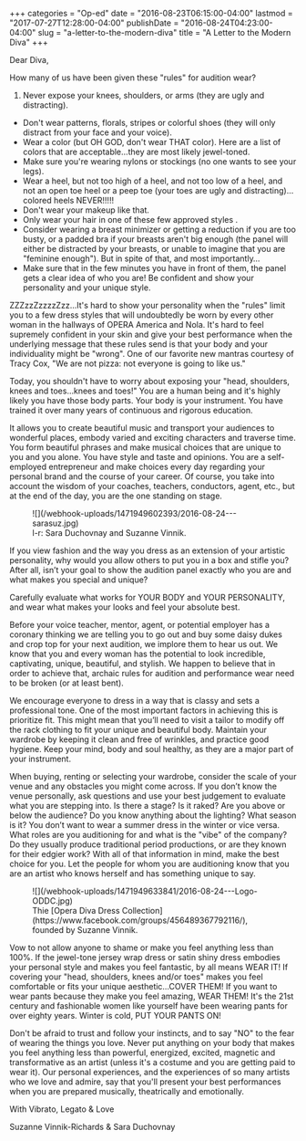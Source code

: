 +++
categories = "Op-ed"
date = "2016-08-23T06:15:00-04:00"
lastmod = "2017-07-27T12:28:00-04:00"
publishDate = "2016-08-24T04:23:00-04:00"
slug = "a-letter-to-the-modern-diva"
title = "A Letter to the Modern Diva"
+++

Dear Diva,

How many of us have been given these "rules" for audition wear?

1. Never expose your knees, shoulders, or arms (they are ugly and distracting).
- Don't wear patterns, florals, stripes or colorful shoes (they will only distract from your face and your voice).
- Wear a color (but OH GOD, don't wear THAT color). Here are a list of colors that are acceptable…they are most likely jewel-toned.
- Make sure you're wearing nylons or stockings (no one wants to see your legs).
- Wear a heel, but not too high of a heel, and not too low of a heel, and not an open toe heel or a peep toe (your toes are ugly and distracting)…colored heels NEVER!!!!!
- Don't wear your makeup like that.
- Only wear your hair in one of these few approved styles .
- Consider wearing a breast minimizer or getting a reduction if you are too busty, or a padded bra if your breasts aren't big enough (the panel will either be distracted by your breasts, or unable to imagine that you are "feminine enough"). But in spite of that, and most importantly…
- Make sure that in the few minutes you have in front of them, the panel gets a clear idea of who you are! Be confident and show your personality and your unique style.

ZZZzzZzzzzZzz...It's hard to show your personality when the "rules" limit you to a few dress styles that will undoubtedly be worn by every other woman in the hallways of OPERA America and Nola. It's hard to feel supremely confident in your skin and give your best performance when the underlying message that these rules send is that your body and your individuality might be "wrong". One of our favorite new mantras courtesy of Tracy Cox, "We are not pizza: not everyone is going to like us."

Today, you shouldn't have to worry about exposing your "head, shoulders, knees and toes…knees and toes!" You are a human being and it's highly likely you have those body parts. Your body is your instrument. You have trained it over many years of continuous and rigorous education. 

It allows you to create beautiful music and transport your audiences to wonderful places, embody varied and exciting characters and traverse time. You form beautiful phrases and make musical choices that are unique to you and you alone. You have style and taste and opinions. You are a self-employed entrepreneur and make choices every day regarding your personal brand and the course of your career. Of course, you take into account the wisdom of your coaches, teachers, conductors, agent, etc., but at the end of the day, you are the one standing on stage.

<figure data-type="image">
![](/webhook-uploads/1471949602393/2016-08-24---sarasuz.jpg)<figcaption>l-r: Sara Duchovnay and Suzanne Vinnik.</figcaption>
</figure>

If you view fashion and the way you dress as an extension of your artistic personality, why would you allow others to put you in a box and stifle you? After all, isn’t your goal to show the audition panel exactly who you are and what makes you special and unique? 

Carefully evaluate what works for YOUR BODY and YOUR PERSONALITY, and wear what makes your looks and feel your absolute best. 

Before your voice teacher, mentor, agent, or potential employer has a coronary thinking we are telling you to go out and buy some daisy dukes and crop top for your next audition, we implore them to hear us out. We know that you and every woman has the potential to look incredible, captivating, unique, beautiful, and stylish. We happen to believe that in order to achieve that, archaic rules for audition and performance wear need to be broken (or at least bent). 

We encourage everyone to dress in a way that is classy and sets a professional tone. One of the most important factors in achieving this is prioritize fit. This might mean that you’ll need to visit a tailor to modify off the rack clothing to fit your unique and beautiful body. Maintain your wardrobe by keeping it clean and free of wrinkles, and practice good hygiene. Keep your mind, body and soul healthy, as they are a major part of your instrument. 

When buying, renting or selecting your wardrobe, consider the scale of your venue and any obstacles you might come across. If you don’t know the venue personally, ask questions and use your best judgement to evaluate what you are stepping into. Is there a stage? Is it raked? Are you above or below the audience? Do you know anything about the lighting? What season is it? You don’t want to wear a summer dress in the winter or vice versa. What roles are you auditioning for and what is the "vibe" of the company? Do they usually produce traditional period productions, or are they known for their edgier work? With all of that information in mind, make the best choice for you. Let the people for whom you are auditioning know that you are an artist who knows herself and has something unique to say. 

<figure data-type="image">
![](/webhook-uploads/1471949633841/2016-08-24---Logo-ODDC.jpg)<figcaption>Thie [Opera Diva Dress Collection](https://www.facebook.com/groups/456489367792116/), founded by Suzanne Vinnik.</figcaption>
</figure>

Vow to not allow anyone to shame or make you feel anything less than 100%. If the jewel-tone jersey wrap dress or satin shiny dress embodies your personal style and makes you feel fantastic, by all means WEAR IT! If covering your "head, shoulders, knees and/or toes" makes you feel comfortable or fits your unique aesthetic…COVER THEM! If you want to wear pants because they make you feel amazing, WEAR THEM! It's the 21st century and fashionable women like yourself have been wearing pants for over eighty years. Winter is cold, PUT YOUR PANTS ON! 

Don't be afraid to trust and follow your instincts, and to say "NO" to the fear of wearing the things you love. Never put anything on your body that makes you feel anything less than powerful, energized, excited, magnetic and transformative as an artist (unless it's a costume and you are getting paid to wear it). Our personal experiences, and the experiences of so many artists who we love and admire, say that you'll present your best performances when you are 
prepared musically, theatrically and emotionally. 

With Vibrato, Legato & Love

Suzanne Vinnik-Richards & Sara Duchovnay
